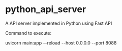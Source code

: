 # python_api_server
A API server implemented in Python using Fast API

Command to execute:

uvicorn main:app --reload --host 0.0.0.0 --port 8088
